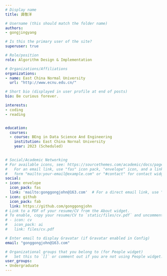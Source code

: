 ```yaml
---
# Display name
title: 龚敬洋

# Username (this should match the folder name)
authors:
- gongjingyang

# Is this the primary user of the site?
superuser: true

# Role/position
role: Algorithm Design & Implementation

# Organizations/Affiliations
organizations:
- name: East China Normal University
  url: "http://www.ecnu.edu.cn/"

# Short bio (displayed in user profile at end of posts)
bio: Be curious forever.

interests:
- coding
- reading


education:
  courses:
  - course: BEng in Data Science And Engineering
    institution: East China Nornal University
    year: 2023 (Scheduled)
  

# Social/Academic Networking
# For available icons, see: https://sourcethemes.com/academic/docs/page-builder/#icons
#   For an email link, use "fas" icon pack, "envelope" icon, and a link in the
#   form "mailto:your-email@example.com" or "#contact" for contact widget.
social:
- icon: envelope
  icon_pack: fas
  link: 'mailto:gonggongjohn@163.com'  # For a direct email link, use "mailto:test@example.org".
- icon: github
  icon_pack: fab
  link: https://github.com/gonggongjohn
# Link to a PDF of your resume/CV from the About widget.
# To enable, copy your resume/CV to `static/files/cv.pdf` and uncomment the lines below.
# - icon: cv
#   icon_pack: ai
#   link: files/cv.pdf

# Enter email to display Gravatar (if Gravatar enabled in Config)
email: "gonggongjohn@163.com"

# Organizational groups that you belong to (for People widget)
#   Set this to `[]` or comment out if you are not using People widget.
user_groups:
- Undergraduate
---
```


